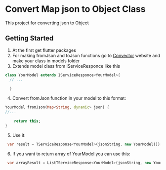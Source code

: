 # Convert Map json to Object Class

This project for converting json to Object

## Getting Started
1. At the first get flutter packages
2. For making fromJson and toJson functions go to [Convector](https://javiercbk.github.io/json_to_dart/ "Convector")
 website and make your class in models folder
3. Extends model class from  IServiceResponce like this
```dart
class YourModel extends IServiceResponce<YourModel>{
  // ...
  
  }
```
4. Convert fromJson function in your model to this format:   
```dart
YourModel fromJson(Map<String, dynamic> json) {
//...
    
    return this;    
} 
```
5. Use it:
```dart
 var result = TServiceResponse<YourModel>(jsonString, new YourModel());
```
6. If you want to return array of YourModel you can use this:
```dart
 var arrayResult = ListTServiceResponse<YourModel>(jsonString, new YourModel());
```